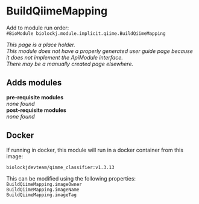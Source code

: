 # BuildQiimeMapping
Add to module run order:                    
`#BioModule biolockj.module.implicit.qiime.BuildQiimeMapping`

*This page is a place holder.*                   
*This module does not have a properly generated user guide page because it does not implement the ApiModule interface.*                   
*There may be a manually created page elsewhere.*

## Adds modules 
**pre-requisite modules**                    
*none found*                   
**post-requisite modules**                    
*none found*                   

## Docker 
If running in docker, this module will run in a docker container from this image:<br>
```
biolockjdevteam/qimme_classifier:v1.3.13
```
This can be modified using the following properties:<br>
`BuildQiimeMapping.imageOwner`<br>
`BuildQiimeMapping.imageName`<br>
`BuildQiimeMapping.imageTag`<br>

